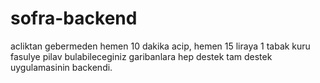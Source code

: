 # sofra-backend
acliktan gebermeden hemen 10 dakika acip, hemen 15 liraya 1 tabak kuru fasulye pilav bulabileceginiz garibanlara hep destek tam destek uygulamasinin backendi.
